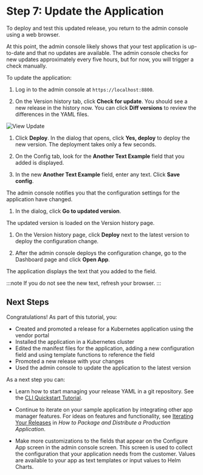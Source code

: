 # Step 7: Update the Application

To deploy and test this updated release, you return to the admin console using a web browser.

At this point, the admin console likely shows that your test application is up-to-date and that no updates are available. The admin console checks for new updates approximately every five hours, but for now, you will trigger a check manually.

To update the application:

1. Log in to the admin console at `https://localhost:8800`.

1. On the Version history tab, click **Check for update**. You should see a new release in the history now. You can click **Diff versions** to review the differences in the YAML files.

  ![View Update](/images/guides/kots/view-update.png)

1. Click **Deploy**. In the dialog that opens, click **Yes, deploy** to deploy the new version. The deployment takes only a few seconds.

1. On the Config tab, look for the **Another Text Example** field that you added is displayed.

1. In the new **Another Text Example** field, enter any text. Click **Save config**.

  The admin console notifies you that the configuration settings for the application have changed.

1. In the dialog, click **Go to updated version**.

  The updated version is loaded on the Version history page.

1. On the Version history page, click **Deploy** next to the latest version to deploy the configuration change.

1. After the admin console deploys the configuration change, go to the Dashboard page and click **Open App**.

  The application displays the text that you added to the field.

  :::note
  If you do not see the new text, refresh your browser.
  :::

## Next Steps

Congratulations! As part of this tutorial, you:

- Created and promoted a release for a Kubernetes application using the vendor portal
- Installed the application in a Kubernetes cluster
- Edited the manifest files for the application, adding a new configuration field and using template functions to reference the field
- Promoted a new release with your changes
- Used the admin console to update the application to the latest version

As a next step you can:

- Learn how to start managing your release YAML in a git repository. See the [CLI Quickstart Tutorial](tutorial-installing-with-cli).

- Continue to iterate on your sample application by integrating other app manager features. For ideas on features and functionality, see [Iterating Your Releases](distributing-workflow#iterating-your-releases)  in _How to Package and Distribute a Production Application_.

- Make more customizations to the fields that appear on the Configure App screen in the admin console screen. This screen is used to collect the configuration that your application needs from the customer. Values are available to your app as text templates or input values to Helm Charts.
